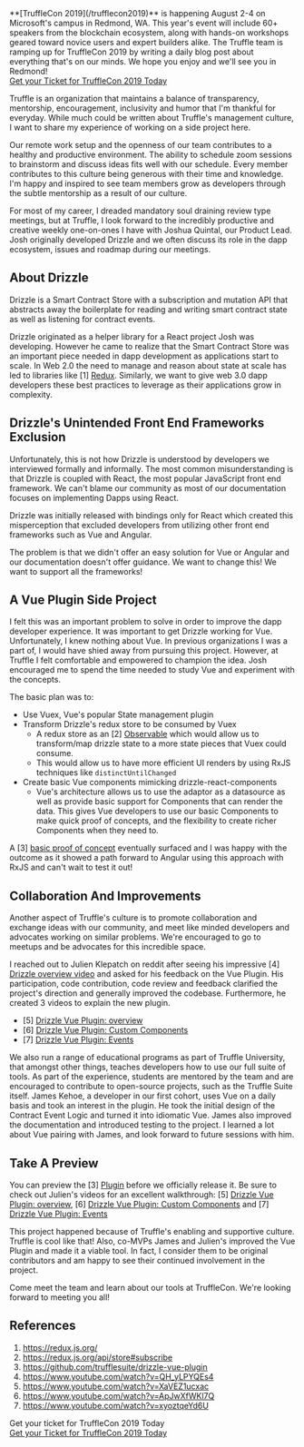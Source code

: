 <div class="post-trufflecon-box mb-5">
  **[TruffleCon 2019](/trufflecon2019)** is happening August 2-4 on Microsoft's campus in Redmond, WA. This year's event will include 60+ speakers from the blockchain ecosystem, along with hands-on workshops geared toward novice users and expert builders alike. The Truffle team is ramping up for TruffleCon 2019 by writing a daily blog post about everything that's on our minds. We hope you enjoy and we'll see you in Redmond!

  <div class="text-center">
    <a class="btn btn-truffle mt-3" href="/trufflecon2019">Get your Ticket for TruffleCon 2019 Today</a>
  </div>
</div>

Truffle is an organization that maintains a balance of transparency, mentorship, encouragement, inclusivity and humor that I'm thankful for everyday. While much could be written about Truffle's management culture, I want to share my experience of working on a side project here.

Our remote work setup and the openness of our team contributes to a healthy and productive environment. The ability to schedule zoom sessions to brainstorm and discuss ideas fits well with our schedule. Every member contributes to this culture being generous with their time and knowledge. I'm happy and inspired to see team members grow as developers through the subtle mentorship as a result of our culture. 

For most of my career, I dreaded mandatory soul draining review type meetings, but at Truffle, I look forward to the incredibly productive and creative weekly one-on-ones I have with Joshua Quintal, our Product Lead. Josh originally developed Drizzle and we often discuss its role in the dapp ecosystem, issues and roadmap during our meetings.

## About Drizzle

Drizzle is a Smart Contract Store with a subscription and mutation API that abstracts away the boilerplate for reading and writing smart contract state as well as listening for contract events.

Drizzle originated as a helper library for a React project Josh was developing. However he came to realize that the Smart Contract Store was an important piece needed in dapp development as applications start to scale. In Web 2.0 the need to manage and reason about state at scale has led to libraries like [1] [Redux](https://redux.js.org/introduction/prior-art). Similarly, we want to give web 3.0 dapp developers these best practices to leverage as their applications grow in complexity.

## Drizzle's Unintended Front End Frameworks Exclusion

Unfortunately, this is not how Drizzle is understood by developers we interviewed formally and informally. The most common misunderstanding is that Drizzle is coupled with React, the most popular JavaScript front end framework. We can't blame our community as most of our documentation focuses on implementing Dapps using React.

Drizzle was initially released with bindings only for React which created this misperception that excluded developers from utilizing other front end frameworks such as Vue and Angular. 

The problem is that we didn't offer an easy solution for Vue or Angular and our documentation doesn't offer guidance. We want to change this! We want to support all the frameworks!

## A Vue Plugin Side Project

I felt this was an important problem to solve in order to improve the dapp developer experience.  It was important to get Drizzle working for Vue. Unfortunately, I knew nothing about Vue. In previous organizations I was a part of, I would have shied away from pursuing this project. However, at Truffle I felt comfortable and empowered to champion the idea. Josh encouraged me to spend the time needed to study Vue and experiment with the concepts.

The basic plan was to:
- Use Vuex, Vue's popular State management plugin
- Transform Drizzle's redux store to be consumed by Vuex 
  - A redux store as an [2] [Observable](https://redux.js.org/api/store#subscribe) which would allow us to transform/map drizzle state to a more state pieces that Vuex could consume.
  - This would allow us to have more efficient UI renders by using RxJS techniques like `distinctUntilChanged`
- Create basic Vue components mimicking drizzle-react-components
  - Vue's architecture allows us to use the adaptor as a datasource as well as provide basic support for Components that can render the data. This gives Vue developers to use our basic Components to make quick proof of concepts, and the flexibility to create richer Components when they need to.

A [3] [basic proof of concept](https://github.com/trufflesuite/drizzle-vue-plugin) eventually surfaced and I was happy with the outcome as it showed a path forward to Angular using this approach with RxJS and can't wait to test it out!

## Collaboration And Improvements

Another aspect of Truffle's culture is to promote collaboration and exchange ideas with our community, and meet like minded developers and advocates working on similar problems. We're encouraged to go to meetups and be advocates for this incredible space.

I reached out to Julien Klepatch on reddit after seeing his impressive [4] [Drizzle overview video](https://www.youtube.com/watch?v=QH_yLPYQEs4&feature=youtu.be) and asked for his feedback on the Vue Plugin. His participation, code contribution, code review and feedback clarified the project's direction and generally improved the codebase. Furthermore, he created 3 videos to explain the new plugin.
- [5] [Drizzle Vue Plugin: overview](https://www.youtube.com/watch?v=XaVEZ1ucxac)
- [6] [Drizzle Vue Plugin: Custom Components](https://www.youtube.com/watch?v=ApJwXfWKl7Q)
- [7] [Drizzle Vue Plugin: Events](https://www.youtube.com/watch?v=xyoztqeYd6U)

We also run a range of educational programs as part of Truffle University, that amongst other things, teaches developers how to use our full suite of tools. As part of the experience, students are mentored by the team and are encouraged to contribute to open-source projects, such as the Truffle Suite itself. James Kehoe, a developer in our first cohort, uses Vue on a daily basis and took an interest in the plugin. He took the initial design of the Contract Event Logic and turned it into idiomatic Vue. James also improved the documentation and introduced testing to the project. I learned a lot about Vue pairing with James, and look forward to future sessions with him.

## Take A Preview

You can preview the [3] [Plugin](https://github.com/trufflesuite/drizzle-vue-plugin) before we officially release it. Be sure to check out Julien's videos for an excellent walkthrough: [5] [Drizzle Vue Plugin: overview](https://www.youtube.com/watch?v=XaVEZ1ucxac), [6] [Drizzle Vue Plugin: Custom Components](https://www.youtube.com/watch?v=ApJwXfWKl7Q) and [7] [Drizzle Vue Plugin: Events](https://www.youtube.com/watch?v=xyoztqeYd6U)

This project happened because of Truffle's enabling and supportive culture. Truffle is cool like that!  Also, co-MVPs James and Julien's improved the Vue Plugin and made it a viable tool. In fact, I consider them to be original contributors and am happy to see their continued involvement in the project.

Come meet the team and learn about our tools at TruffleCon. We're looking forward to meeting you all!


## References
1. https://redux.js.org/
1. https://redux.js.org/api/store#subscribe
1. https://github.com/trufflesuite/drizzle-vue-plugin
1. https://www.youtube.com/watch?v=QH_yLPYQEs4
1. https://www.youtube.com/watch?v=XaVEZ1ucxac
1. https://www.youtube.com/watch?v=ApJwXfWKl7Q
1. https://www.youtube.com/watch?v=xyoztqeYd6U

<div class="post-trufflecon-box mt-5 text-center">
  Get your ticket for TruffleCon 2019 Today

  <div class="mt-3">
    <a class="btn btn-truffle" href="/trufflecon2019">Get your Ticket for TruffleCon 2019 Today</a>
  </div>
</div>
